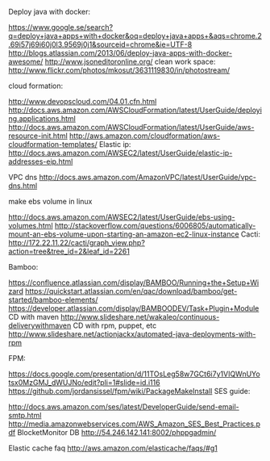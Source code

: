 Deploy java with docker:

https://www.google.se/search?q=deploy+java+apps+with+docker&oq=deploy+java+apps+&aqs=chrome.2.69i57j69i60j0l3.9569j0j1&sourceid=chrome&ie=UTF-8
http://blogs.atlassian.com/2013/06/deploy-java-apps-with-docker-awesome/
http://www.jsoneditoronline.org/
clean work space: http://www.flickr.com/photos/mkosut/3631119830/in/photostream/

cloud formation:

http://www.devopscloud.com/04.01.cfn.html
http://docs.aws.amazon.com/AWSCloudFormation/latest/UserGuide/deploying.applications.html
http://docs.aws.amazon.com/AWSCloudFormation/latest/UserGuide/aws-resource-init.html
http://aws.amazon.com/cloudformation/aws-cloudformation-templates/
Elastic ip: http://docs.aws.amazon.com/AWSEC2/latest/UserGuide/elastic-ip-addresses-eip.html

VPC dns http://docs.aws.amazon.com/AmazonVPC/latest/UserGuide/vpc-dns.html

make ebs volume in linux

http://docs.aws.amazon.com/AWSEC2/latest/UserGuide/ebs-using-volumes.html
http://stackoverflow.com/questions/6006805/automatically-mount-an-ebs-volume-upon-starting-an-amazon-ec2-linux-instance
Cacti: http://172.22.11.22/cacti/graph_view.php?action=tree&tree_id=2&leaf_id=2261

Bamboo:

https://confluence.atlassian.com/display/BAMBOO/Running+the+Setup+Wizard
https://quickstart.atlassian.com/en/qac/download/bamboo/get-started/bamboo-elements/
https://developer.atlassian.com/display/BAMBOODEV/Task+Plugin+Module
CD with maven http://www.slideshare.net/wakaleo/continuous-deliverywithmaven CD with rpm, puppet, etc http://www.slideshare.net/actionjackx/automated-java-deployments-with-rpm

FPM:

https://docs.google.com/presentation/d/11TOsLeg58w7GCt6i7y1VIQWnUYotsx0MzGMJ_dWUJNo/edit?pli=1#slide=id.i116
https://github.com/jordansissel/fpm/wiki/PackageMakeInstall
SES guide:

http://docs.aws.amazon.com/ses/latest/DeveloperGuide/send-email-smtp.html
http://media.amazonwebservices.com/AWS_Amazon_SES_Best_Practices.pdf
BlocketMonitor DB http://54.246.142.141:8002/phppgadmin/

Elastic cache faq http://aws.amazon.com/elasticache/faqs/#g1
